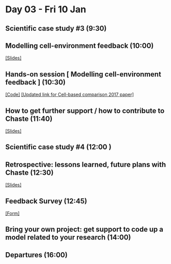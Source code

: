 # Day 03 - Fri 10 Jan

## Scientific case study #3 (9:30)

## Modelling cell-environment feedback (10:00)
[[Slides]](https://docs.google.com/presentation/d/1sVW8XUgLjyQP4N3sjwfFqTfZgeSghLr8iojVSO76lQs)

## Hands-on session [ Modelling cell-environment feedback ] (10:30)
[[Code]](https://github.com/BJackal/ChasteWorkshopSRN/tree/master)
[[Updated link for Cell-based comparison 2017 paper]](https://github.com/Chaste/trac_archive/wiki/Paper-Tutorials-_-Cell-Based-Comparison2017)

## How to get further support / how to contribute to Chaste (11:40)
[[Slides]](https://docs.google.com/presentation/d/1Nnc2Tp1PTEXathf27n10cJkL56xJwlMBX8-6JDt9DuA)

## Scientific case study #4 (12:00 )

## Retrospective: lessons learned, future plans with Chaste (12:30)
[[Slides]](https://docs.google.com/presentation/d/1eDvY-2RfjN2u3v3aMMq1O-ZcIOqI1Jb5JJ74Hy3fpQI)

## Feedback Survey (12:45)
[[Form]](https://docs.google.com/forms/d/11Jg_f4Y6s-3j3pEUjr0G_XxeLkBHzqk3RHGtJ343UtE)

## Bring your own project: get support to code up a model related to your research (14:00)

## Departures (16:00)
